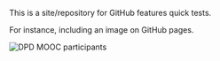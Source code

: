 This is a site/repository for GitHub features quick tests.

For instance, including an image on GitHub pages.

![DPD MOOC participants]({{site.url}}/test_repository/assets/dpd_2020.png)
